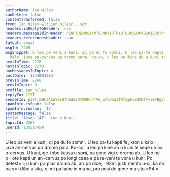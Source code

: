```yaml
---
authorName: Ian Niles
canDelete: false
contentTrasformed: false
from: Ian Niles &lt;ian_niles@...&gt;
headers.inReplyToHeader: .nan
headers.messageIdInHeader: PENPTDEwNS1XMTBCNUY1RTkzQTU3OUQ3MkQ2RjE5OThCMzcwQHBoeC5nYmw+
headers.referencesHeader: .nan
layout: email
msgId: 2269
msgSnippet: U leo pa veni a kuni, qi pa du fo somni. U leo pa-fu kapti fe, kron u
  kalo, juve an-cervus pa dromo para. Ko-co, u leo pa kine ab u kuni te seqe un an-cervus.
nextInTime: 2270
nextInTopic: 2270
numMessagesInTopic: 4
postDate: '1334001964'
prevInTime: 2268
prevInTopic: 0
profile: ian_niles
replyTo: LIST
senderId: p3YtjmBhJACWY9cGTU6dZ8OtPDHq4TV0_w7c0haZTWlCpkCBdCMfYvlBTBgVxfnjD43ndtygQ9T0HNPGhzmJee0YGdxs1VRu
spamInfo.isSpam: false
spamInfo.reason: '12'
systemMessage: false
title: 'Aesop 147:  Leo e Kuni'
topicId: 2269
userId: 135517454
---
```



U leo pa veni a kuni, qi pa du fo somni. U leo pa-fu kapti fe, kron u kalo=
, juve an-cervus pa dromo para. Ko-co, u leo pa kine ab u kuni te seqe un a=
n-cervus. U kuni, ge-fobo kausa u soni, pa gene vigi e dromo ab. U leo ne p=
ote kapti un an-cervus po longi casa e pa re-veni te vora u kuni. Po detekt=
i; u kuni pa plus dromo ab, an pa dice; =93mi justi merito u-ci, ka mi pa s=
ti libe u sito, qi mi pa habe in manu, pro posi de gene ma sito.=94 		 	   =
		  
